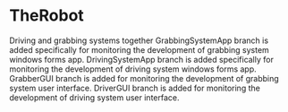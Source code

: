 # TheRobot
Driving and grabbing systems together
GrabbingSystemApp branch is added specifically for monitoring the development of grabbing system windows forms app.
DrivingSystemApp branch is added specifically for monitoring the development of driving system windows forms app.
GrabberGUI branch is added for monitoring the development of grabbing system user interface.
DriverGUI branch is added for monitoring the development of driving system user interface.
